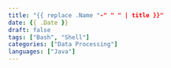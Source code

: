 ```yaml
---
title: "{{ replace .Name "-" " " | title }}"
date: {{ .Date }}
draft: false
tags: ["Bash", "Shell"]
categories: ["Data Processing"]
languages: ["Java"]
---
```


